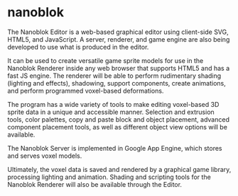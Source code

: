 # nanoblok

The Nanoblok Editor is a web-based graphical editor using client-side SVG, HTML5, and JavaScript. A server, renderer, and game engine are also being developed to use what is produced in the editor.

It can be used to create versatile game sprite models for use in the Nanoblok Renderer inside any web browser that supports HTML5 and has a fast JS engine. The renderer will be able to perform rudimentary shading (lighting and effects), shadowing, support components, create animations, and perform programmed voxel-based deformations.

The program has a wide variety of tools to make editing voxel-based 3D sprite data in a unique and accessible manner. Selection and extrusion tools, color palettes, copy and paste block and object placement, advanced component placement tools, as well as different object view options will be available.

The Nanoblok Server is implemented in Google App Engine, which stores and serves voxel models.

Ultimately, the voxel data is saved and rendered by a graphical game library, processing lighting and animation. Shading and scripting tools for the Nanoblok Renderer will also be available through the Editor.
